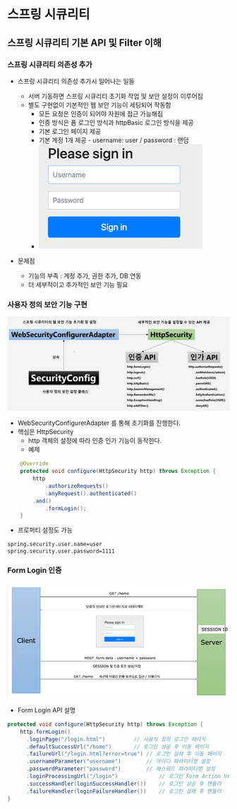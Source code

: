 # 스프링 시큐리티

## 스프링 시큐리티 기본 API 및 Filter 이해

### 스프링 시큐리티 의존성 추가

- 스프링 시큐리티 의존성 추가시 일어나는 일들
  - 서버 기동하면 스프링 시큐리티 초기화 작업 및 보안 설정이 이루어짐
  - 별도 구현없이 기본적인 웹 보안 기능이 세팅되어 작동함
    - 모든 요청은 인증이 되어야 자원에 접근 가능해짐
    - 인증 방식은 폼 로그인 방식과 httpBasic 로그인 방식을 제공
    - 기본 로그인 페이지 제공
    - 기본 계정 1개 제공 - username: user / password : 랜덤
    - ![기본 로그인 페이지](img/ss-1-1.png)

- 문제점
  - 기능의 부족 : 계정 추가, 권한 추가, DB 연동
  - 더 세부적이고 추가적인 보안 기능 필요

### 사용자 정의 보안 기능 구현

![스프링 시큐리티 간략 구조](img/ss-1-2.png)

- WebSecurityConfigurerAdapter 를 통해 초기화를 진행한다.
- 핵심은 HttpSecurity
  - http 객체의 설정에 따라 인증 인가 기능이 동작한다.
  - 예제
```java
    @Override
    protected void configure(HttpSecurity http) throws Exception {
        http
            .authorizeRequests()
            .anyRequest().authenticated()
        .and()
            .formLogin();
    }
```

- 프로퍼티 설정도 가능

```properties
spring.security.user.name=user
spring.security.user.password=1111
```

### Form Login 인증

![Form 인증 절차](img/ss-1-3.png)

- Form Login API 설명

```java
protected void configure(HttpSecurity http) throws Exception {
    http.formLogin()
      .loginPage("/login.html")   		// 사용자 정의 로그인 페이지
      .defaultSuccessUrl("/home")		// 로그인 성공 후 이동 페이지
      .failureUrl("/login.html?error=true")	// 로그인 실패 후 이동 페이지
      .usernameParameter("username")		// 아이디 파라미터명 설정
      .passwordParameter("password")		// 패스워드 파라미터명 설정
      .loginProcessingUrl("/login")             // 로그인 Form Action Url
      .successHandler(loginSuccessHandler())    // 로그인 성공 후 핸들러
      .failureHandler(loginFailureHandler())    // 로그인 실패 후 핸들러
}
```
